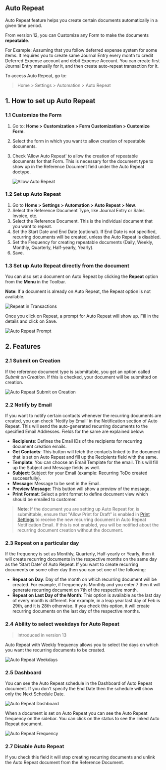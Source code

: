 ## Auto Repeat

Auto Repeat feature helps you create certain documents automatically in a given time period.

From version 12, you can Customize any Form to make the documents **repeatable**.

For Example: Assuming that you follow deferred expense system for some items. It requires you to create same Journal Entry every month to credit Deferred Expense account and debit Expense Account. You can create first Journal Entry manually for it, and then create auto-repeat transaction for it.

To access Auto Repeat, go to:

> Home > Settings > Automation > Auto Repeat

## 1\. How to set up Auto Repeat

### 1.1 Customize the Form

1.  Go to: **Home > Customization > Form Customization > Customize Form**.
2.  Select the form in which you want to allow creation of repeatable documents.
3.  Check 'Allow Auto Repeat' to allow the creation of repeatable documents for that Form. This is necessary for the document type to show up in the Reference Document field under the Auto Repeat doctype.
    
    ![Allow Auto Repeat](https://docs.erpnext.com/files/allow-auto-repeat.png)
    

### 1.2 Set up Auto Repeat

1.  Go to **Home > Settings > Automation > Auto Repeat > New**.
2.  Select the Reference Document Type, like Journal Entry or Sales Invoice, etc.
3.  Select the Reference Document. This is the individual document that you want to repeat.
4.  Set the Start Date and End Date (optional). If End Date is not specified, recurring documents will be created, unless the Auto Repeat is disabled.
5.  Set the Frequency for creating repeatable documents (Daily, Weekly, Monthly, Quarterly, Half-yearly, Yearly).
6.  Save.

### 1.3 Set up Auto Repeat directly from the document

You can also set a document on Auto Repeat by clicking the **Repeat** option from the **Menu** in the Toolbar.

**Note**: If a document is already on Auto Repeat, the Repeat option is not available.

![Repeat in Transactions](https://docs.erpnext.com/files/repeat-option.png)

Once you click on Repeat, a prompt for Auto Repeat will show up. Fill in the details and click on Save.

![Auto Repeat Prompt](https://docs.erpnext.com/files/auto-repeat-prompt.png)

## 2\. Features

### 2.1 Submit on Creation

If the reference document type is submittable, you get an option called _Submit on Creation_. If this is checked, your document will be submitted on creation.

![Auto Repeat Submit on Creation](https://docs.erpnext.com/files/submit-on-creation.png)

### 2.2 Notify by Email

If you want to notify certain contacts whenever the recurring documents are created, you can check 'Notify by Email' in the Notification section of Auto Repeat. This will send the auto-generated recurring documents to the specified Email Addresses. Fields for the same are explained below:

*   **Recipients**: Defines the Email IDs of the recipients for recurring document creation emails.
*   **Get Contacts**: This button will fetch the contacts linked to the document that is set on Auto Repeat and fill up the Recipients field with the same.
*   **Template**: You can choose an Email Template for the email. This will fill up the Subject and Message fields as well.
*   **Subject**: Subject for your Email (example: Recurring ToDo created successfully).
*   **Message**: Message to be sent in the Email.
*   **Preview Message**: This button will show a preview of the message.
*   **Print Format**: Select a print format to define document view which should be emailed to customer.

> **Note**: If the document you are setting up Auto Repeat for, is submittable, ensure that "Allow Print for Draft" is enabled in [Print Settings](https://docs.erpnext.com/docs/v13/user/manual/en/setting-up/print/print-settings) to receive the new recurring document in Auto Repeat Notification Email. If this is not enabled, you will be notified about the recurring document creation without the document.

### 2.3 Repeat on a particular day

If the frequency is set as Monthly, Quarterly, Half-yearly or Yearly, then it will create recurring documents in the respective months on the same day as the 'Start Date' of Auto Repeat. If you want to create recurring documents on some other day then you can set one of the following:

*   **Repeat on Day**: Day of the month on which recurring document will be created. For example, if frequency is Monthly and you enter 7 then it will generate recurring document on 7th of the respective month.
*   **Repeat on Last Day of the Month**: This option is available as the last day of every month is different. For example, in a leap year last day of Feb is 29th, and it is 28th otherwise. If you check this option, it will create recurring documents on the last day of the respective months.

### 2.4 Ability to select weekdays for Auto Repeat

> Introduced in version 13

Auto Repeat with Weekly frequency allows you to select the days on which you want the recurring documents to be created.

![Auto Repeat Weekdays](https://docs.erpnext.com/files/auto-repeat-weekdays.png)

### 2.5 Dashboard

You can see the Auto Repeat schedule in the Dashboard of Auto Repeat document. If you don't specify the End Date then the schedule will show only the Next Schedule Date.

![Auto Repeat Dashboard](https://docs.erpnext.com/files/auto-repeat-dashboard.png)

When a document is set on Auto Repeat you can see the Auto Repeat frequency on the sidebar. You can click on the status to see the linked Auto Repeat document.

![Auto Repeat Frequency](https://docs.erpnext.com/files/auto-repeat-frequency.png)

### 2.7 Disable Auto Repeat

If you check this field it will stop creating recurring documents and unlink the Auto Repeat document from the Reference Document.